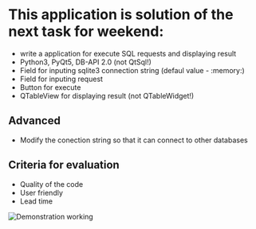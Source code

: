 # This application is solution of  the next task for weekend:

* write a application for execute SQL requests and displaying result
* Python3, PyQt5, DB-API 2.0 (not QtSql!)
* Field for inputing sqlite3 connection string (defaul value - :memory:)
* Field for inputing request
* Button for execute
* QTableView for displaying result (not QTableWidget!)

## Advanced 
* Modify the conection string so that it can connect to other databases

## Criteria for evaluation
* Quality of the code
* User friendly
* Lead time

![Demonstration working](https://github.com/Bumerang47/DBRequesterPy3Qt5/tree/master/screenshots/db_requester.gif) 
